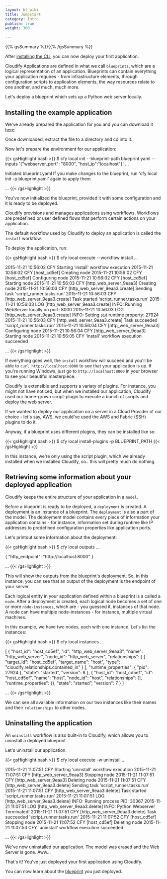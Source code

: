 ```yaml
---
layout: bt_wiki
title: Jumpstart
category: Intro
publish: true
weight: 300

---
```

{{% gsSummary %}}{{% /gsSummary %}}


After [installing the CLI](intro-installation.html), you can now deploy your first application.

Cloudify Applications are defined in what we call `blueprints`, which are a logical representation of an application.
Blueprints can contain everything your application requires - from infrastructure elements, through configuration scripts to application elements, the way resources relate to one another, and much, much more.

Let's deploy a blueprint which sets up a Python web server locally.


## Installing the example application

We've already prepared the application for you and you can download it [here](https://github.com/cloudify-examples/simple-python-webserver-blueprint/archive/master.zip).

Once downloaded, extract the file to a directory and cd into it.

Now let's prepare the environment for our application:

{{< gsHighlight  bash >}}
$ cfy local init --blueprint-path blueprint.yaml --inputs '{"webserver_port": "8000", "host_ip":"localhost"}'
...

Initiated blueprint.yaml
If you make changes to the blueprint, run 'cfy local init -p blueprint.yaml' again to apply them

...
{{< /gsHighlight >}}

You've now initialized the blueprint, provided it with some configuration and it is ready to be deployed.

Cloudify provisions and manages applications using workflows. Workflows are predefined or user defined flows that perform certain actions on your application.

The default workflow used by Cloudify to deploy an application is called the `install` workflow.

To deploy the application, run:

{{< gsHighlight  bash >}}
$ cfy local execute --workflow install
...

2015-11-21 10:56:02 CFY <local> Starting 'install' workflow execution
2015-11-21 10:56:02 CFY <local> [host_cd5ef] Creating node
2015-11-21 10:56:02 CFY <local> [host_cd5ef] Configuring node
2015-11-21 10:56:02 CFY <local> [host_cd5ef] Starting node
2015-11-21 10:56:03 CFY <local> [http_web_server_9eaa3] Creating node
2015-11-21 10:56:03 CFY <local> [http_web_server_9eaa3.create] Sending task 'script_runner.tasks.run'
2015-11-21 10:56:03 CFY <local> [http_web_server_9eaa3.create] Task started 'script_runner.tasks.run'
2015-11-21 10:56:03 LOG <local> [http_web_server_9eaa3.create] INFO: Running WebServer locally on port: 8000
2015-11-21 10:56:03 LOG <local> [http_web_server_9eaa3.create] INFO: Setting `pid` runtime property: 27924
2015-11-21 10:56:03 CFY <local> [http_web_server_9eaa3.create] Task succeeded 'script_runner.tasks.run'
2015-11-21 10:56:04 CFY <local> [http_web_server_9eaa3] Configuring node
2015-11-21 10:56:04 CFY <local> [http_web_server_9eaa3] Starting node
2015-11-21 10:56:05 CFY <local> 'install' workflow execution succeeded

...
{{< /gsHighlight >}}

If everything goes well, the `install` workflow will succeed and you'll be able to `curl http://localhost:8000` to see that your application is up. If you're running Windows, just go to `http://localhost:8000` in your browser to see your beautiful masterpiece.

Cloudify is extensible and supports a variaty of plugins. For instance, you might not have noticed, but when we installed our application, Cloudify used our home-grown script-plugin to execute a bunch of scripts and deploy the web server.

If we wanted to deploy our application on a server in a Cloud Provider of our choice - let's say, AWS, we could've used the AWS and Fabric (SSH) plugins to do it.

Anyway, if a blueprint uses different plugins, they can be installed like so:

{{< gsHighlight  bash >}}
$ cfy local install-plugins -p BLUEPRINT_PATH
{{< /gsHighlight >}}

In this instance, we're only using the script plugin, which we already installed when we installed Cloudify, so.. this will pretty much do nothing.


## Retrieving some information about your deployed application

Cloudify keeps the entire structure of your application in a `model`.

Before a blueprint is ready to be deployed, a `deployment` is created. A deployment is an instance of a blueprint. The `deployment` is also a part of the model. The deployment model contains every piece of information your application contains - for instance, information set during runtime like IP addresses to predefined configuration properties like application ports.

Let's printout some information about the deployment:

{{< gsHighlight  bash >}}
$ cfy local outputs
...

{
  "http_endpoint": "http://localhost:8000"
}

...
{{< /gsHighlight >}}

This will show the outputs from the blueprint's deployment. So, in this instance, you can see that an output of the deployment is the endpoint of your server.


Each logical entity in your application defined within a blueprint is a called a `node`. After a deployment is created, each logical node becomes a set of one or more `node-instances`, which are - you guessed it, instances of that node. A node can have multiple node-instances - for instance, multiple virtual machines.

In this example, we have two nodes, each with one instance. Let's list the instances:

{{< gsHighlight  bash >}}
$ cfy local instances
...

[
  {
    "host_id": "host_cd5ef",
    "id": "http_web_server_9eaa3",
    "name": "http_web_server",
    "node_id": "http_web_server",
    "relationships": [
      {
        "target_id": "host_cd5ef",
        "target_name": "host",
        "type": "cloudify.relationships.contained_in"
      }
    ],
    "runtime_properties": {
      "pid": 27924
    },
    "state": "started",
    "version": 8
  },
  {
    "host_id": "host_cd5ef",
    "id": "host_cd5ef",
    "name": "host",
    "node_id": "host",
    "relationships": [],
    "runtime_properties": {},
    "state": "started",
    "version": 7
  }
]

...
{{< /gsHighlight >}}

We can see all available information on our two instances like their names and their `relationships` to other nodes.


## Uninstalling the application

An `uninstall` workflow is also built-in to Cloudify, which allows you to uninstall a deployed blueprint.

Let's uninstall our application.

{{< gsHighlight  bash >}}
$ cfy local execute -w uninstall
...

2015-11-21 11:07:51 CFY <local> Starting 'uninstall' workflow execution
2015-11-21 11:07:51 CFY <local> [http_web_server_9eaa3] Stopping node
2015-11-21 11:07:51 CFY <local> [http_web_server_9eaa3] Deleting node
2015-11-21 11:07:51 CFY <local> [http_web_server_9eaa3.delete] Sending task 'script_runner.tasks.run'
2015-11-21 11:07:51 CFY <local> [http_web_server_9eaa3.delete] Task started 'script_runner.tasks.run'
2015-11-21 11:07:51 LOG <local> [http_web_server_9eaa3.delete] INFO: Running process PID: 30367
2015-11-21 11:07:51 LOG <local> [http_web_server_9eaa3.delete] INFO: Python Webserver Terminated!
2015-11-21 11:07:51 CFY <local> [http_web_server_9eaa3.delete] Task succeeded 'script_runner.tasks.run'
2015-11-21 11:07:52 CFY <local> [host_cd5ef] Stopping node
2015-11-21 11:07:52 CFY <local> [host_cd5ef] Deleting node
2015-11-21 11:07:53 CFY <local> 'uninstall' workflow execution succeeded

...
{{< /gsHighlight >}}

We've now uninstalled our application. The model was erased and the Web Server is gone. Aww...

That's it! You've just deployed your first application using Cloudify.

You can now learn about the [blueprint](intro-write-first-blueprint.html) you just deployed.
